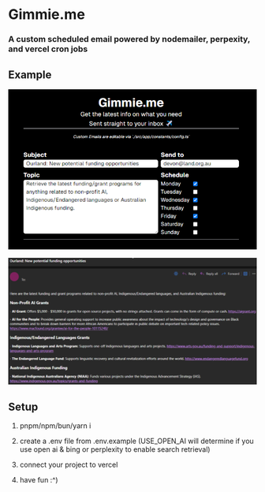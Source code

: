 # Gimmie.me

### A custom scheduled email powered by nodemailer, perpexity, and vercel cron jobs

## Example

![example-1](/public/example-1.png)

![example-2](/public/example-2.png)

## Setup 

1) pnpm/npm/bun/yarn i

2) create a .env file from .env.example (USE_OPEN_AI will determine if you use open ai & bing or perplexity to enable search retrieval)

3) connect your project to vercel

4) have fun :^)